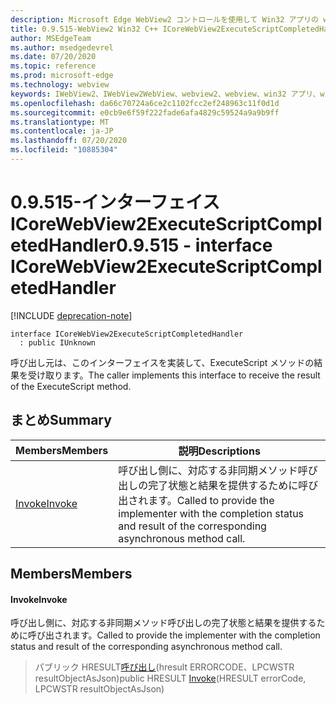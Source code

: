 ```yaml
---
description: Microsoft Edge WebView2 コントロールを使用して Win32 アプリの web コンテンツをホストする
title: 0.9.515-WebView2 Win32 C++ ICoreWebView2ExecuteScriptCompletedHandler
author: MSEdgeTeam
ms.author: msedgedevrel
ms.date: 07/20/2020
ms.topic: reference
ms.prod: microsoft-edge
ms.technology: webview
keywords: IWebView2、IWebView2WebView、webview2、webview、win32 アプリ、win32、edge、ICoreWebView2、ICoreWebView2Controller、browser control、edge html
ms.openlocfilehash: da66c70724a6ce2c1102fcc2ef248963c11f0d1d
ms.sourcegitcommit: e0cb9e6f59f222fade6afa4829c59524a9a9b9ff
ms.translationtype: MT
ms.contentlocale: ja-JP
ms.lasthandoff: 07/20/2020
ms.locfileid: "10885304"
---
```

# <span data-ttu-id="b627b-104">0.9.515-インターフェイス ICoreWebView2ExecuteScriptCompletedHandler</span><span class="sxs-lookup"><span data-stu-id="b627b-104">0.9.515 - interface ICoreWebView2ExecuteScriptCompletedHandler</span></span> 

[!INCLUDE [deprecation-note](../../includes/deprecation-note.md)]

```
interface ICoreWebView2ExecuteScriptCompletedHandler
  : public IUnknown
```

<span data-ttu-id="b627b-105">呼び出し元は、このインターフェイスを実装して、ExecuteScript メソッドの結果を受け取ります。</span><span class="sxs-lookup"><span data-stu-id="b627b-105">The caller implements this interface to receive the result of the ExecuteScript method.</span></span>

## <span data-ttu-id="b627b-106">まとめ</span><span class="sxs-lookup"><span data-stu-id="b627b-106">Summary</span></span>

 <span data-ttu-id="b627b-107">Members</span><span class="sxs-lookup"><span data-stu-id="b627b-107">Members</span></span>                        | <span data-ttu-id="b627b-108">説明</span><span class="sxs-lookup"><span data-stu-id="b627b-108">Descriptions</span></span>
--------------------------------|---------------------------------------------
[<span data-ttu-id="b627b-109">Invoke</span><span class="sxs-lookup"><span data-stu-id="b627b-109">Invoke</span></span>](#invoke) | <span data-ttu-id="b627b-110">呼び出し側に、対応する非同期メソッド呼び出しの完了状態と結果を提供するために呼び出されます。</span><span class="sxs-lookup"><span data-stu-id="b627b-110">Called to provide the implementer with the completion status and result of the corresponding asynchronous method call.</span></span>

## <span data-ttu-id="b627b-111">Members</span><span class="sxs-lookup"><span data-stu-id="b627b-111">Members</span></span>

#### <span data-ttu-id="b627b-112">Invoke</span><span class="sxs-lookup"><span data-stu-id="b627b-112">Invoke</span></span> 

<span data-ttu-id="b627b-113">呼び出し側に、対応する非同期メソッド呼び出しの完了状態と結果を提供するために呼び出されます。</span><span class="sxs-lookup"><span data-stu-id="b627b-113">Called to provide the implementer with the completion status and result of the corresponding asynchronous method call.</span></span>

> <span data-ttu-id="b627b-114">パブリック HRESULT[呼び出し](#invoke)(hresult ERRORCODE、LPCWSTR resultObjectAsJson)</span><span class="sxs-lookup"><span data-stu-id="b627b-114">public HRESULT [Invoke](#invoke)(HRESULT errorCode, LPCWSTR resultObjectAsJson)</span></span>

